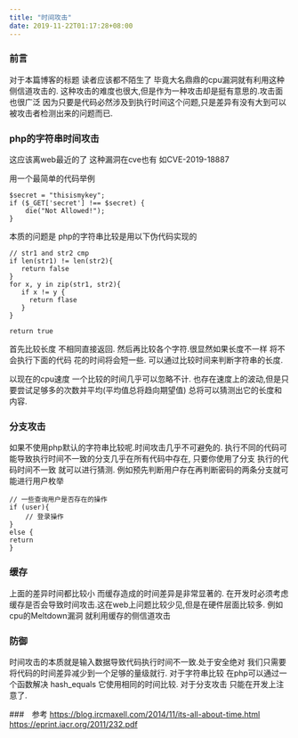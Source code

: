 ```yaml
---
title: "时间攻击"
date: 2019-11-22T01:17:28+08:00
---
```


### 前言
对于本篇博客的标题 读者应该都不陌生了 毕竟大名鼎鼎的cpu漏洞就有利用这种侧信道攻击的.
这种攻击的难度也很大,但是作为一种攻击却是挺有意思的.攻击面也很广泛 因为只要是代码必然涉及到执行时间这个问题,只是差异有没有大到可以被攻击者检测出来的问题而已.

### php的字符串时间攻击
这应该离web最近的了 这种漏洞在cve也有 如CVE-2019-18887

用一个最简单的代码举例
```
$secret = "thisismykey";
if ($_GET['secret'] !== $secret) {
    die("Not Allowed!");
}
```

本质的问题是 php的字符串比较是用以下伪代码实现的
```
// str1 and str2 cmp
if len(str1) != len(str2){
   return false
}
for x, y in zip(str1, str2){
   if x != y {
     return flase
   }
}

return true

```
首先比较长度 不相同直接返回. 然后再比较各个字符.很显然如果长度不一样 将不会执行下面的代码 花的时间将会短一些. 可以通过比较时间来判断字符串的长度.

以现在的cpu速度 一个比较的时间几乎可以忽略不计. 也存在速度上的波动,但是只要尝试足够多的次数并平均(平均值总将趋向期望值) 总将可以猜测出它的长度和内容.

### 分支攻击
如果不使用php默认的字符串比较呢.时间攻击几乎不可避免的.
执行不同的代码可能导致执行时间不一致的分支几乎在所有代码中存在, 只要你使用了分支 执行的代码时间不一致 就可以进行猜测.
例如预先判断用户存在再判断密码的两条分支就可能进行用户枚举
```
// 一些查询用户是否存在的操作
if (user){
    // 登录操作
}
else {
return
}

```

### 缓存
上面的差异时间都比较小 而缓存造成的时间差异是非常显著的. 在开发时必须考虑缓存是否会导致时间攻击.这在web上问题比较少见,但是在硬件层面比较多. 
例如cpu的Meltdown漏洞 就利用缓存的侧信道攻击


### 防御
时间攻击的本质就是输入数据导致代码执行时间不一致.处于安全绝对 我们只需要将代码的时间差异减少到一个足够的量级就行.
对于字符串比较 在php可以通过一个函数解决 hash_equals 它使用相同的时间比较.
对于分支攻击 只能在开发上注意了.





###　参考
https://blog.ircmaxell.com/2014/11/its-all-about-time.html
https://eprint.iacr.org/2011/232.pdf


